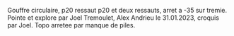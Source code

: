 Gouffre circulaire, p20 ressaut p20 et deux ressauts,  arret a -35 sur tremie. Pointe et explore par Joel Tremoulet, Alex Andrieu le 31.01.2023, croquis par Joel. Topo arretee par manque de piles.